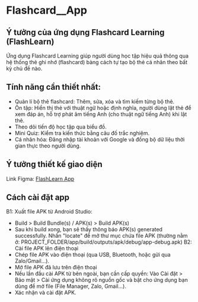 # Flashcard__App
## Ý tưởng của ứng dụng Flashcard Learning (FlashLearn)
Ứng dụng Flashcard Learning giúp người dùng học tập hiệu quả thông qua hệ thống thẻ ghi nhớ (flashcard) bàng cách tự tạo bộ thẻ cá nhân theo bất kỳ chủ đề nào.

## Tính năng cần thiết nhất:
- Quản lí bộ thẻ flashcard: Thêm, sửa, xóa và tìm kiếm từng bộ thẻ.
- Ôn tập: Hiển thị thẻ với thuật ngữ hoặc định nghĩa, người dùng lật thẻ để xem đáp án, hỗ trợ phát âm tiếng Anh (cho thuật ngữ tiếng Anh) khi lật thẻ.
- Theo dõi tiến độ học tập qua biểu đồ.
- Mini Quiz: Kiểm tra kiến thức bằng câu đố trắc nghiệm.
- Cá nhân hóa: Đăng nhập tài khoản với Google và đồng bộ dữ liệu thời gian thực theo người dùng.


## Ý tưởng thiết kế giao diện 
Link Figma: [FlashLearn App](https://www.figma.com/design/fW8MwTaemzzIKKDVmMra3N/Flashcard-Learning-App?node-id=18-54&t=bryiH8f1NXnRbiZp-1)


## Cách cài đặt app
B1: Xuất file APK từ Android Studio:
- Build > Build Bundle(s) / APK(s) > Build APK(s)
- Sau khi build xong, bạn sẽ thấy thông báo APK(s) generated successfully. Nhấn "locate" để mở thư mục chứa file APK (thường nằm ở:
PROJECT_FOLDER/app/build/outputs/apk/debug/app-debug.apk)
B2: Cài file APK lên điện thoại
- Chép file APK vào điện thoại (qua USB, Bluetooth, hoặc gửi qua Zalo/Gmail...).
- Mở file APK đã lưu trên điện thoại 
- Nếu lần đầu cài APK từ bên ngoài, bạn cần cấp quyền: Vào Cài đặt > Bảo mật > Cài ứng dụng không rõ nguồn gốc và bật cho ứng dụng bạn dùng để mở file (File Manager, Zalo, Gmail...).
- Xác nhận và cài đặt APK.
